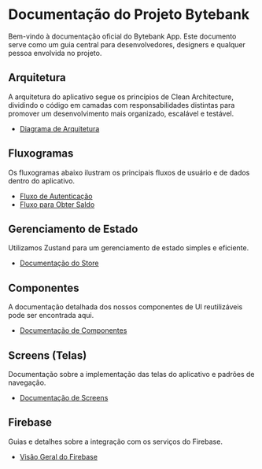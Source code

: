 # Documentação do Projeto Bytebank

Bem-vindo à documentação oficial do Bytebank App. Este documento serve como um guia central para desenvolvedores, designers e qualquer pessoa envolvida no projeto.

## Arquitetura

A arquitetura do aplicativo segue os princípios de Clean Architecture, dividindo o código em camadas com responsabilidades distintas para promover um desenvolvimento mais organizado, escalável e testável.

-   [Diagrama de Arquitetura](./digrams/architeture.md)

## Fluxogramas

Os fluxogramas abaixo ilustram os principais fluxos de usuário e de dados dentro do aplicativo.

-   [Fluxo de Autenticação](./digrams/auth-flow.md)
-   [Fluxo para Obter Saldo](./digrams/get-balance-flow.md)

## Gerenciamento de Estado

Utilizamos Zustand para um gerenciamento de estado simples e eficiente.

-   [Documentação do Store](./store/index.md)

## Componentes

A documentação detalhada dos nossos componentes de UI reutilizáveis pode ser encontrada aqui.

-   [Documentação de Componentes](./components/index.md)

## Screens (Telas)

Documentação sobre a implementação das telas do aplicativo e padrões de navegação.

-   [Documentação de Screens](./screens/index.md)

## Firebase

Guias e detalhes sobre a integração com os serviços do Firebase.

-   [Visão Geral do Firebase](./firebase/index.md)

